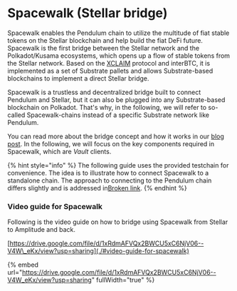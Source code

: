 # Spacewalk (Stellar bridge)

Spacewalk enables the Pendulum chain to utilize the multitude of fiat stable tokens on the Stellar blockchain and help build the fiat DeFi future. Spacewalk is the first bridge between the Stellar network and the Polkadot/Kusama ecosystems, which opens up a flow of stable tokens from the Stellar network. Based on the [XCLAIM](https://www.xclaim.io/) protocol and interBTC, it is implemented as a set of Substrate pallets and allows Substrate-based blockchains to implement a direct Stellar bridge.

Spacewalk is a trustless and decentralized bridge built to connect Pendulum and Stellar, but it can also be plugged into any Substrate-based blockchain on Polkadot. That's why, in the following, we will refer to so-called Spacewalk-chains instead of a specific Substrate network like Pendulum.&#x20;

You can read more about the bridge concept and how it works in our [blog post](https://pendulum-chain.medium.com/introducing-spacewalk-the-trust-minimized-bridge-between-stellar-and-pendulum-68ddbe7349a0). In the following, we will focus on the key components required in Spacewalk, which are _Vault_ clients.

{% hint style="info" %}
The following guide uses the provided testchain for convenience. The idea is to illustrate how to connect Spacewalk to a standalone chain. The approach to connecting to the Pendulum chain differs slightly and is addressed in[Broken link](broken-reference "mention").
{% endhint %}

### Video guide for Spacewalk

Following is the video guide on how to bridge using Spacewalk from Stellar to Amplitude and back.&#x20;

[https://drive.google.com/file/d/1xRdmAFVQx2BWCU5xC6NjV06--V4W\_eKx/view?usp=sharing](./#video-guide-for-spacewalk)

{% embed url="https://drive.google.com/file/d/1xRdmAFVQx2BWCU5xC6NjV06--V4W_eKx/view?usp=sharing" fullWidth="true" %}
